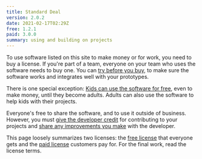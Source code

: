 ```yaml
---
title: Standard Deal
version: 2.0.2
date: 2021-02-17T02:29Z
free: 1.2.1
paid: 3.0.0
summary: using and building on projects
---
```


To use software listed on this site to make money or for work, you need to buy a license.  If you're part of a team, everyone on your team who uses the software needs to buy one.  You can [try before you buy](/free/1.2.1#free-trials), to make sure the software works and integrates well with your prototypes.

There is one special exception: [Kids can use the software for free](/free/1.2.1#childrens-projects), even to make money, until they become adults.  Adults can also use the software to help kids with their projects.

Everyone's free to share the software, and to use it outside of business.  However, you must [give the developer credit](/free/1.2.1#credit) for contributing to your projects and [share any improvements you make](/free/1.2.1#improvements) with the developer.

This page loosely summarizes two licenses: the [free license](/free/1.2.1) that everyone gets and the [paid license](/paid/3.0.0) customers pay for.  For the final work, read the license terms.
